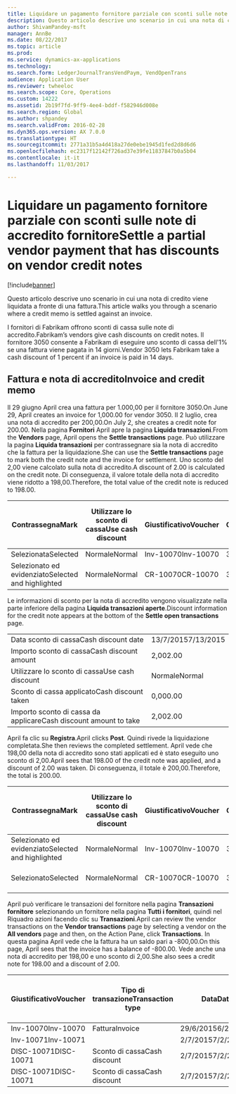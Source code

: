 ```yaml
---
title: Liquidare un pagamento fornitore parziale con sconti sulle note di accredito fornitore
description: Questo articolo descrive uno scenario in cui una nota di credito viene liquidata a fronte di una fattura.
author: ShivamPandey-msft
manager: AnnBe
ms.date: 08/22/2017
ms.topic: article
ms.prod: 
ms.service: dynamics-ax-applications
ms.technology: 
ms.search.form: LedgerJournalTransVendPaym, VendOpenTrans
audience: Application User
ms.reviewer: twheeloc
ms.search.scope: Core, Operations
ms.custom: 14222
ms.assetid: 2b19f7fd-9ff9-4ee4-bddf-f582946d008e
ms.search.region: Global
ms.author: shpandey
ms.search.validFrom: 2016-02-28
ms.dyn365.ops.version: AX 7.0.0
ms.translationtype: HT
ms.sourcegitcommit: 2771a31b5a4d418a27de0ebe1945d1fed2d8d6d6
ms.openlocfilehash: ec2317f12142f726ad37e39fe11837847b0a5b04
ms.contentlocale: it-it
ms.lasthandoff: 11/03/2017

---
```


# <a name="settle-a-partial-vendor-payment-that-has-discounts-on-vendor-credit-notes"></a><span data-ttu-id="0f05c-103">Liquidare un pagamento fornitore parziale con sconti sulle note di accredito fornitore</span><span class="sxs-lookup"><span data-stu-id="0f05c-103">Settle a partial vendor payment that has discounts on vendor credit notes</span></span>

[!include[banner](../includes/banner.md)]


<span data-ttu-id="0f05c-104">Questo articolo descrive uno scenario in cui una nota di credito viene liquidata a fronte di una fattura.</span><span class="sxs-lookup"><span data-stu-id="0f05c-104">This article walks you through a scenario where a credit memo is settled against an invoice.</span></span>

<span data-ttu-id="0f05c-105">I fornitori di Fabrikam offrono sconti di cassa sulle note di accredito.</span><span class="sxs-lookup"><span data-stu-id="0f05c-105">Fabrikam’s vendors give cash discounts on credit notes.</span></span> <span data-ttu-id="0f05c-106">Il fornitore 3050 consente a Fabrikam di eseguire uno sconto di cassa dell'1% se una fattura viene pagata in 14 giorni.</span><span class="sxs-lookup"><span data-stu-id="0f05c-106">Vendor 3050 lets Fabrikam take a cash discount of 1 percent if an invoice is paid in 14 days.</span></span>

## <a name="invoice-and-credit-memo"></a><span data-ttu-id="0f05c-107">Fattura e nota di accredito</span><span class="sxs-lookup"><span data-stu-id="0f05c-107">Invoice and credit memo</span></span>
<span data-ttu-id="0f05c-108">Il 29 giugno April crea una fattura per 1.000,00 per il fornitore 3050.</span><span class="sxs-lookup"><span data-stu-id="0f05c-108">On June 29, April creates an invoice for 1,000.00 for vendor 3050.</span></span> <span data-ttu-id="0f05c-109">Il 2 luglio, crea una nota di accredito per 200,00.</span><span class="sxs-lookup"><span data-stu-id="0f05c-109">On July 2, she creates a credit note for 200.00.</span></span> <span data-ttu-id="0f05c-110">Nella pagina **Fornitori** April apre la pagina **Liquida transazioni**.</span><span class="sxs-lookup"><span data-stu-id="0f05c-110">From the **Vendors** page, April opens the **Settle transactions** page.</span></span> <span data-ttu-id="0f05c-111">Può utilizzare la pagina **Liquida transazioni** per contrassegnare sia la nota di accredito che la fattura per la liquidazione.</span><span class="sxs-lookup"><span data-stu-id="0f05c-111">She can use the **Settle transactions** page to mark both the credit note and the invoice for settlement.</span></span> <span data-ttu-id="0f05c-112">Uno sconto del 2,00 viene calcolato sulla nota di accredito.</span><span class="sxs-lookup"><span data-stu-id="0f05c-112">A discount of 2.00 is calculated on the credit note.</span></span> <span data-ttu-id="0f05c-113">Di conseguenza, il valore totale della nota di accredito viene ridotto a 198,00.</span><span class="sxs-lookup"><span data-stu-id="0f05c-113">Therefore, the total value of the credit note is reduced to 198.00.</span></span>

| <span data-ttu-id="0f05c-114">Contrassegna</span><span class="sxs-lookup"><span data-stu-id="0f05c-114">Mark</span></span>                     | <span data-ttu-id="0f05c-115">Utilizzare lo sconto di cassa</span><span class="sxs-lookup"><span data-stu-id="0f05c-115">Use cash discount</span></span> | <span data-ttu-id="0f05c-116">Giustificativo</span><span class="sxs-lookup"><span data-stu-id="0f05c-116">Voucher</span></span>   | <span data-ttu-id="0f05c-117">Conto</span><span class="sxs-lookup"><span data-stu-id="0f05c-117">Account</span></span> | <span data-ttu-id="0f05c-118">Data</span><span class="sxs-lookup"><span data-stu-id="0f05c-118">Date</span></span>      | <span data-ttu-id="0f05c-119">Data di scadenza</span><span class="sxs-lookup"><span data-stu-id="0f05c-119">Due date</span></span>  | <span data-ttu-id="0f05c-120">Fattura</span><span class="sxs-lookup"><span data-stu-id="0f05c-120">Invoice</span></span> | <span data-ttu-id="0f05c-121">Importo nella valuta della transazione</span><span class="sxs-lookup"><span data-stu-id="0f05c-121">Amount in transaction currency</span></span> | <span data-ttu-id="0f05c-122">Valuta</span><span class="sxs-lookup"><span data-stu-id="0f05c-122">Currency</span></span> | <span data-ttu-id="0f05c-123">Importo da liquidare</span><span class="sxs-lookup"><span data-stu-id="0f05c-123">Amount to settle</span></span> |
|--------------------------|-------------------|-----------|---------|-----------|-----------|---------|--------------------------------|----------|------------------|
| <span data-ttu-id="0f05c-124">Selezionata</span><span class="sxs-lookup"><span data-stu-id="0f05c-124">Selected</span></span>                 | <span data-ttu-id="0f05c-125">Normale</span><span class="sxs-lookup"><span data-stu-id="0f05c-125">Normal</span></span>            | <span data-ttu-id="0f05c-126">Inv-10070</span><span class="sxs-lookup"><span data-stu-id="0f05c-126">Inv-10070</span></span> | <span data-ttu-id="0f05c-127">3050</span><span class="sxs-lookup"><span data-stu-id="0f05c-127">3050</span></span>    | <span data-ttu-id="0f05c-128">29/6/2015</span><span class="sxs-lookup"><span data-stu-id="0f05c-128">6/29/2015</span></span> | <span data-ttu-id="0f05c-129">29/7/2015</span><span class="sxs-lookup"><span data-stu-id="0f05c-129">7/29/2015</span></span> | <span data-ttu-id="0f05c-130">10070</span><span class="sxs-lookup"><span data-stu-id="0f05c-130">10070</span></span>   | <span data-ttu-id="0f05c-131">-1.000,00</span><span class="sxs-lookup"><span data-stu-id="0f05c-131">-1,000.00</span></span>                      | <span data-ttu-id="0f05c-132">GBP</span><span class="sxs-lookup"><span data-stu-id="0f05c-132">USD</span></span>      | <span data-ttu-id="0f05c-133">-990,00</span><span class="sxs-lookup"><span data-stu-id="0f05c-133">-990.00</span></span>          |
| <span data-ttu-id="0f05c-134">Selezionato ed evidenziato</span><span class="sxs-lookup"><span data-stu-id="0f05c-134">Selected and highlighted</span></span> | <span data-ttu-id="0f05c-135">Normale</span><span class="sxs-lookup"><span data-stu-id="0f05c-135">Normal</span></span>            | <span data-ttu-id="0f05c-136">CR-10070</span><span class="sxs-lookup"><span data-stu-id="0f05c-136">CR-10070</span></span>  | <span data-ttu-id="0f05c-137">3050</span><span class="sxs-lookup"><span data-stu-id="0f05c-137">3050</span></span>    | <span data-ttu-id="0f05c-138">2/7/2015</span><span class="sxs-lookup"><span data-stu-id="0f05c-138">7/2/2015</span></span>  | <span data-ttu-id="0f05c-139">29/7/2015</span><span class="sxs-lookup"><span data-stu-id="0f05c-139">7/29/2015</span></span> |         | <span data-ttu-id="0f05c-140">200,00</span><span class="sxs-lookup"><span data-stu-id="0f05c-140">200.00</span></span>                         | <span data-ttu-id="0f05c-141">GBP</span><span class="sxs-lookup"><span data-stu-id="0f05c-141">USD</span></span>      | <span data-ttu-id="0f05c-142">198,00</span><span class="sxs-lookup"><span data-stu-id="0f05c-142">198.00</span></span>           |

<span data-ttu-id="0f05c-143">Le informazioni di sconto per la nota di accredito vengono visualizzate nella parte inferiore della pagina **Liquida transazioni aperte**.</span><span class="sxs-lookup"><span data-stu-id="0f05c-143">Discount information for the credit note appears at the bottom of the **Settle open transactions** page.</span></span>

|                              |           |
|------------------------------|-----------|
| <span data-ttu-id="0f05c-144">Data sconto di cassa</span><span class="sxs-lookup"><span data-stu-id="0f05c-144">Cash discount date</span></span>           | <span data-ttu-id="0f05c-145">13/7/2015</span><span class="sxs-lookup"><span data-stu-id="0f05c-145">7/13/2015</span></span> |
| <span data-ttu-id="0f05c-146">Importo sconto di cassa</span><span class="sxs-lookup"><span data-stu-id="0f05c-146">Cash discount amount</span></span>         | <span data-ttu-id="0f05c-147">2,00</span><span class="sxs-lookup"><span data-stu-id="0f05c-147">2.00</span></span>      |
| <span data-ttu-id="0f05c-148">Utilizzare lo sconto di cassa</span><span class="sxs-lookup"><span data-stu-id="0f05c-148">Use cash discount</span></span>            | <span data-ttu-id="0f05c-149">Normale</span><span class="sxs-lookup"><span data-stu-id="0f05c-149">Normal</span></span>    |
| <span data-ttu-id="0f05c-150">Sconto di cassa applicato</span><span class="sxs-lookup"><span data-stu-id="0f05c-150">Cash discount taken</span></span>          | <span data-ttu-id="0f05c-151">0,00</span><span class="sxs-lookup"><span data-stu-id="0f05c-151">0.00</span></span>      |
| <span data-ttu-id="0f05c-152">Importo sconto di cassa da applicare</span><span class="sxs-lookup"><span data-stu-id="0f05c-152">Cash discount amount to take</span></span> | <span data-ttu-id="0f05c-153">2,00</span><span class="sxs-lookup"><span data-stu-id="0f05c-153">2.00</span></span>      |

<span data-ttu-id="0f05c-154">April fa clic su **Registra**.</span><span class="sxs-lookup"><span data-stu-id="0f05c-154">April clicks **Post**.</span></span> <span data-ttu-id="0f05c-155">Quindi rivede la liquidazione completata.</span><span class="sxs-lookup"><span data-stu-id="0f05c-155">She then reviews the completed settlement.</span></span> <span data-ttu-id="0f05c-156">April vede che 198,00 della nota di accredito sono stati applicati ed è stato eseguito uno sconto di 2,00.</span><span class="sxs-lookup"><span data-stu-id="0f05c-156">April sees that 198.00 of the credit note was applied, and a discount of 2.00 was taken.</span></span> <span data-ttu-id="0f05c-157">Di conseguenza, il totale è 200,00.</span><span class="sxs-lookup"><span data-stu-id="0f05c-157">Therefore, the total is 200.00.</span></span>

| <span data-ttu-id="0f05c-158">Contrassegna</span><span class="sxs-lookup"><span data-stu-id="0f05c-158">Mark</span></span>                     | <span data-ttu-id="0f05c-159">Utilizzare lo sconto di cassa</span><span class="sxs-lookup"><span data-stu-id="0f05c-159">Use cash discount</span></span> | <span data-ttu-id="0f05c-160">Giustificativo</span><span class="sxs-lookup"><span data-stu-id="0f05c-160">Voucher</span></span>   | <span data-ttu-id="0f05c-161">Conto</span><span class="sxs-lookup"><span data-stu-id="0f05c-161">Account</span></span> | <span data-ttu-id="0f05c-162">Data</span><span class="sxs-lookup"><span data-stu-id="0f05c-162">Date</span></span>      | <span data-ttu-id="0f05c-163">Data di scadenza</span><span class="sxs-lookup"><span data-stu-id="0f05c-163">Due date</span></span>  | <span data-ttu-id="0f05c-164">Fattura</span><span class="sxs-lookup"><span data-stu-id="0f05c-164">Invoice</span></span>  | <span data-ttu-id="0f05c-165">Importo nella valuta della transazione</span><span class="sxs-lookup"><span data-stu-id="0f05c-165">Amount in transaction currency</span></span> | <span data-ttu-id="0f05c-166">Valuta</span><span class="sxs-lookup"><span data-stu-id="0f05c-166">Currency</span></span> | <span data-ttu-id="0f05c-167">Importo da liquidare</span><span class="sxs-lookup"><span data-stu-id="0f05c-167">Amount to settle</span></span> |
|--------------------------|-------------------|-----------|---------|-----------|-----------|----------|--------------------------------|----------|------------------|
| <span data-ttu-id="0f05c-168">Selezionato ed evidenziato</span><span class="sxs-lookup"><span data-stu-id="0f05c-168">Selected and highlighted</span></span> | <span data-ttu-id="0f05c-169">Normale</span><span class="sxs-lookup"><span data-stu-id="0f05c-169">Normal</span></span>            | <span data-ttu-id="0f05c-170">Inv-10070</span><span class="sxs-lookup"><span data-stu-id="0f05c-170">Inv-10070</span></span> | <span data-ttu-id="0f05c-171">3050</span><span class="sxs-lookup"><span data-stu-id="0f05c-171">3050</span></span>    | <span data-ttu-id="0f05c-172">29/6/2015</span><span class="sxs-lookup"><span data-stu-id="0f05c-172">6/29/2015</span></span> | <span data-ttu-id="0f05c-173">29/7/2015</span><span class="sxs-lookup"><span data-stu-id="0f05c-173">7/29/2015</span></span> | <span data-ttu-id="0f05c-174">10070</span><span class="sxs-lookup"><span data-stu-id="0f05c-174">10070</span></span>    | <span data-ttu-id="0f05c-175">-1.000,00</span><span class="sxs-lookup"><span data-stu-id="0f05c-175">-1,000.00</span></span>                      | <span data-ttu-id="0f05c-176">GBP</span><span class="sxs-lookup"><span data-stu-id="0f05c-176">USD</span></span>      | <span data-ttu-id="0f05c-177">-200,00</span><span class="sxs-lookup"><span data-stu-id="0f05c-177">-200.00</span></span>          |
| <span data-ttu-id="0f05c-178">Selezionato</span><span class="sxs-lookup"><span data-stu-id="0f05c-178">Selected</span></span>                 | <span data-ttu-id="0f05c-179">Normale</span><span class="sxs-lookup"><span data-stu-id="0f05c-179">Normal</span></span>            | <span data-ttu-id="0f05c-180">CR-10070</span><span class="sxs-lookup"><span data-stu-id="0f05c-180">CR-10070</span></span>  | <span data-ttu-id="0f05c-181">3050</span><span class="sxs-lookup"><span data-stu-id="0f05c-181">3050</span></span>    | <span data-ttu-id="0f05c-182">2/7/2015</span><span class="sxs-lookup"><span data-stu-id="0f05c-182">7/2/2015</span></span>  | <span data-ttu-id="0f05c-183">29/7/2015</span><span class="sxs-lookup"><span data-stu-id="0f05c-183">7/29/2015</span></span> | <span data-ttu-id="0f05c-184">CR-10070</span><span class="sxs-lookup"><span data-stu-id="0f05c-184">CR-10070</span></span> | <span data-ttu-id="0f05c-185">200,00</span><span class="sxs-lookup"><span data-stu-id="0f05c-185">200.00</span></span>                         | <span data-ttu-id="0f05c-186">GBP</span><span class="sxs-lookup"><span data-stu-id="0f05c-186">USD</span></span>      | <span data-ttu-id="0f05c-187">198,00</span><span class="sxs-lookup"><span data-stu-id="0f05c-187">198.00</span></span>           |

<span data-ttu-id="0f05c-188">April può verificare le transazioni del fornitore nella pagina **Transazioni fornitore** selezionando un fornitore nella pagina **Tutti i fornitori**, quindi nel Riquadro azioni facendo clic su **Transazioni**.</span><span class="sxs-lookup"><span data-stu-id="0f05c-188">April can review the vendor transactions on the **Vendor transactions** page by selecting a vendor on the **All vendors** page and then, on the Action Pane, click **Transactions**.</span></span> <span data-ttu-id="0f05c-189">In questa pagina April vede che la fattura ha un saldo pari a -800,00.</span><span class="sxs-lookup"><span data-stu-id="0f05c-189">On this page, April sees that the invoice has a balance of -800.00.</span></span> <span data-ttu-id="0f05c-190">Vede anche una nota di accredito per 198,00 e uno sconto di 2,00.</span><span class="sxs-lookup"><span data-stu-id="0f05c-190">She also sees a credit note for 198.00 and a discount of 2.00.</span></span>

| <span data-ttu-id="0f05c-191">Giustificativo</span><span class="sxs-lookup"><span data-stu-id="0f05c-191">Voucher</span></span>    | <span data-ttu-id="0f05c-192">Tipo di transazione</span><span class="sxs-lookup"><span data-stu-id="0f05c-192">Transaction type</span></span> | <span data-ttu-id="0f05c-193">Data</span><span class="sxs-lookup"><span data-stu-id="0f05c-193">Date</span></span>      | <span data-ttu-id="0f05c-194">Fattura</span><span class="sxs-lookup"><span data-stu-id="0f05c-194">Invoice</span></span> | <span data-ttu-id="0f05c-195">Importo Dare in valuta transazione</span><span class="sxs-lookup"><span data-stu-id="0f05c-195">Amount in transaction currency debit</span></span> | <span data-ttu-id="0f05c-196">Importo Avere in valuta transazione</span><span class="sxs-lookup"><span data-stu-id="0f05c-196">Amount in transaction currency credit</span></span> | <span data-ttu-id="0f05c-197">Saldo</span><span class="sxs-lookup"><span data-stu-id="0f05c-197">Balance</span></span> | <span data-ttu-id="0f05c-198">Valuta</span><span class="sxs-lookup"><span data-stu-id="0f05c-198">Currency</span></span> |
|------------|------------------|-----------|---------|--------------------------------------|---------------------------------------|---------|----------|
| <span data-ttu-id="0f05c-199">Inv-10070</span><span class="sxs-lookup"><span data-stu-id="0f05c-199">Inv-10070</span></span>  | <span data-ttu-id="0f05c-200">Fattura</span><span class="sxs-lookup"><span data-stu-id="0f05c-200">Invoice</span></span>          | <span data-ttu-id="0f05c-201">29/6/2015</span><span class="sxs-lookup"><span data-stu-id="0f05c-201">6/29/2015</span></span> | <span data-ttu-id="0f05c-202">10070</span><span class="sxs-lookup"><span data-stu-id="0f05c-202">10070</span></span>   |                                      | <span data-ttu-id="0f05c-203">1.000,00</span><span class="sxs-lookup"><span data-stu-id="0f05c-203">1,000.00</span></span>                              | <span data-ttu-id="0f05c-204">-800,00</span><span class="sxs-lookup"><span data-stu-id="0f05c-204">-800.00</span></span> | <span data-ttu-id="0f05c-205">GBP</span><span class="sxs-lookup"><span data-stu-id="0f05c-205">USD</span></span>      |
| <span data-ttu-id="0f05c-206">Inv-10071</span><span class="sxs-lookup"><span data-stu-id="0f05c-206">Inv-10071</span></span>  |                  | <span data-ttu-id="0f05c-207">2/7/2015</span><span class="sxs-lookup"><span data-stu-id="0f05c-207">7/2/2015</span></span>  | <span data-ttu-id="0f05c-208">CR10071</span><span class="sxs-lookup"><span data-stu-id="0f05c-208">CR10071</span></span> | <span data-ttu-id="0f05c-209">200,00</span><span class="sxs-lookup"><span data-stu-id="0f05c-209">200.00</span></span>                               |                                       | <span data-ttu-id="0f05c-210">0,00</span><span class="sxs-lookup"><span data-stu-id="0f05c-210">0.00</span></span>    | <span data-ttu-id="0f05c-211">GBP</span><span class="sxs-lookup"><span data-stu-id="0f05c-211">USD</span></span>      |
| <span data-ttu-id="0f05c-212">DISC-10071</span><span class="sxs-lookup"><span data-stu-id="0f05c-212">DISC-10071</span></span> |  <span data-ttu-id="0f05c-213">Sconto di cassa</span><span class="sxs-lookup"><span data-stu-id="0f05c-213">Cash discount</span></span>   | <span data-ttu-id="0f05c-214">2/7/2015</span><span class="sxs-lookup"><span data-stu-id="0f05c-214">7/2/2015</span></span>  |         | <span data-ttu-id="0f05c-215">2,00</span><span class="sxs-lookup"><span data-stu-id="0f05c-215">2.00</span></span>                                 |                                       | <span data-ttu-id="0f05c-216">0,00</span><span class="sxs-lookup"><span data-stu-id="0f05c-216">0.00</span></span>    | <span data-ttu-id="0f05c-217">GBP</span><span class="sxs-lookup"><span data-stu-id="0f05c-217">USD</span></span>      |
| <span data-ttu-id="0f05c-218">DISC-10071</span><span class="sxs-lookup"><span data-stu-id="0f05c-218">DISC-10071</span></span> |  <span data-ttu-id="0f05c-219">Sconto di cassa</span><span class="sxs-lookup"><span data-stu-id="0f05c-219">Cash discount</span></span>   | <span data-ttu-id="0f05c-220">2/7/2015</span><span class="sxs-lookup"><span data-stu-id="0f05c-220">7/2/2015</span></span>  |         |                                      | <span data-ttu-id="0f05c-221">2,00</span><span class="sxs-lookup"><span data-stu-id="0f05c-221">2.00</span></span>                                  | <span data-ttu-id="0f05c-222">0,00</span><span class="sxs-lookup"><span data-stu-id="0f05c-222">0.00</span></span>    | <span data-ttu-id="0f05c-223">GBP</span><span class="sxs-lookup"><span data-stu-id="0f05c-223">USD</span></span>      |






